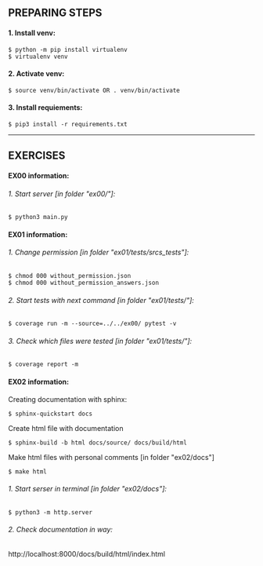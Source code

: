 ## PREPARING STEPS
#### 1. Install venv:
	$ python -m pip install virtualenv
	$ virtualenv venv

#### 2. Activate venv:
	$ source venv/bin/activate OR . venv/bin/activate

#### 3. Install requiements:
	$ pip3 install -r requirements.txt

---
## EXERCISES

#### EX00 information:

###### 1. Start server [in folder "ex00/"]:
```shell
$ python3 main.py
```

#### EX01 information:

###### 1. Change permission [in folder "ex01/tests/srcs_tests"]:
```shell
$ chmod 000 without_permission.json
$ chmod 000 without_permission_answers.json
```

###### 2. Start tests with next command [in folder "ex01/tests/"]:
```shell
$ coverage run -m --source=../../ex00/ pytest -v
```

###### 3. Check which files were tested [in folder "ex01/tests/"]:
```shell
$ coverage report -m
```

#### EX02 information:
Creating documentation with sphinx:
```shell
$ sphinx-quickstart docs
```

Create html file with documentation
```shell
$ sphinx-build -b html docs/source/ docs/build/html
```

Make html files with personal comments [in folder "ex02/docs"]
```shell
$ make html
```

###### 1. Start serser in terminal [in folder "ex02/docs"]:
```shell
$ python3 -m http.server
```

###### 2. Check documentation in way: 
http://localhost:8000/docs/build/html/index.html


